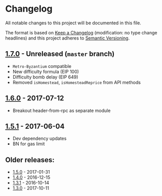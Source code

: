 # Changelog
All notable changes to this project will be documented in this file.

The format is based on [Keep a Changelog](http://keepachangelog.com/en/1.0.0/) 
(modification: no type change headlines) and this project adheres to 
[Semantic Versioning](http://semver.org/spec/v2.0.0.html).


## [1.7.0] - Unreleased (``master`` branch)
- ``Metro-Byzantium`` compatible
- New difficulty formula (EIP 100)
- Difficulty bomb delay (EIP 649)
- Removed ``isHomestead``, ``isHomesteadReprice`` from API methods

[1.7.0]: https://github.com/ethereumjs/ethereumjs-vm/compare/v1.6.0...v1.7.0

## [1.6.0] - 2017-07-12
- Breakout header-from-rpc as separate module

[1.6.0]: https://github.com/ethereumjs/ethereumjs-block/compare/v1.5.1...v1.6.0

## [1.5.1] - 2017-06-04
- Dev dependency updates
- BN for gas limit

[1.5.1]: https://github.com/ethereumjs/ethereumjs-block/compare/v1.5.0...v1.5.1

## Older releases:

- [1.5.0](https://github.com/ethereumjs/ethereumjs-block/compare/v1.4.0...v1.5.0) - 2017-01-31
- [1.4.0](https://github.com/ethereumjs/ethereumjs-block/compare/v1.3.1...v1.4.0) - 2016-12-15
- [1.3.1](https://github.com/ethereumjs/ethereumjs-block/compare/v1.3.0...v1.3.1) - 2016-10-14
- [1.3.0](https://github.com/ethereumjs/ethereumjs-block/compare/v1.2.2...v1.3.0) - 2017-10-11


